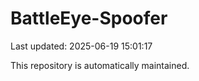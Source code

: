 # BattleEye-Spoofer

Last updated: 2025-06-19 15:01:17

This repository is automatically maintained.
